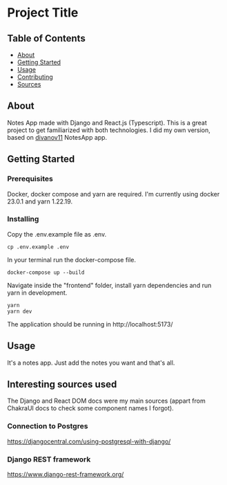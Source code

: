 # Project Title

## Table of Contents

- [About](#about)
- [Getting Started](#getting_started)
- [Usage](#usage)
- [Contributing](../CONTRIBUTING.md)
- [Sources](#sources)

## About <a name = "about"></a>

Notes App made with Django and React.js (Typescript). This is a great project to get familiarized with both technologies. I did my own version, based on <a href="https://github.com/divanov11/Django-React-NotesApp">divanov11</a> NotesApp app.

## Getting Started <a name = "getting_started"></a>

### Prerequisites

Docker, docker compose and yarn are required. I'm currently using docker 23.0.1 and yarn 1.22.19.

### Installing

Copy the .env.example file as .env.

```
cp .env.example .env
```

In your terminal run the docker-compose file.

```
docker-compose up --build
```

Navigate inside the "frontend" folder, install yarn dependencies and run yarn in development.

```
yarn
yarn dev
```

The application should be running in http://localhost:5173/

## Usage <a name = "usage"></a>

It's a notes app. Just add the notes you want and that's all.

## Interesting sources used <a name = "sources"></a>

The Django and React DOM docs were my main sources (appart from ChakraUI docs to check some component names I forgot).

### Connection to Postgres

https://djangocentral.com/using-postgresql-with-django/

### Django REST framework

https://www.django-rest-framework.org/

